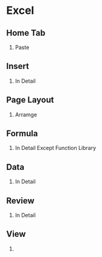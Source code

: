 # Excel

## Home Tab

1. Paste

## Insert

1. In Detail

## Page Layout

1. Arramge

## Formula

1. In Detail Except Function Library

## Data

1. In Detail

## Review

1. In Detail

## View

1. 

